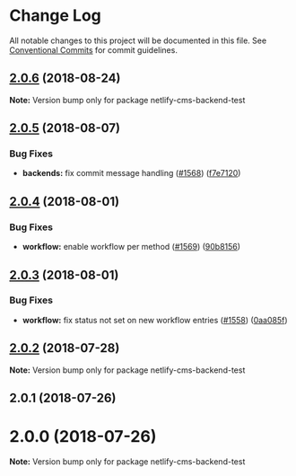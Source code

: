# Change Log

All notable changes to this project will be documented in this file.
See [Conventional Commits](https://conventionalcommits.org) for commit guidelines.

<a name="2.0.6"></a>
## [2.0.6](https://github.com/netlify/netlify-cms/tree/master/packages/netlify-cms-backend-test/compare/netlify-cms-backend-test@2.0.5...netlify-cms-backend-test@2.0.6) (2018-08-24)




**Note:** Version bump only for package netlify-cms-backend-test

<a name="2.0.5"></a>
## [2.0.5](https://github.com/netlify/netlify-cms/tree/master/packages/netlify-cms-backend-test/compare/netlify-cms-backend-test@2.0.4...netlify-cms-backend-test@2.0.5) (2018-08-07)


### Bug Fixes

* **backends:** fix commit message handling ([#1568](https://github.com/netlify/netlify-cms/tree/master/packages/netlify-cms-backend-test/issues/1568)) ([f7e7120](https://github.com/netlify/netlify-cms/tree/master/packages/netlify-cms-backend-test/commit/f7e7120))




<a name="2.0.4"></a>
## [2.0.4](https://github.com/netlify/netlify-cms/tree/master/packages/netlify-cms-backend-test/compare/netlify-cms-backend-test@2.0.3...netlify-cms-backend-test@2.0.4) (2018-08-01)


### Bug Fixes

* **workflow:** enable workflow per method ([#1569](https://github.com/netlify/netlify-cms/tree/master/packages/netlify-cms-backend-test/issues/1569)) ([90b8156](https://github.com/netlify/netlify-cms/tree/master/packages/netlify-cms-backend-test/commit/90b8156))




<a name="2.0.3"></a>
## [2.0.3](https://github.com/netlify/netlify-cms/tree/master/packages/netlify-cms-backend-test/compare/netlify-cms-backend-test@2.0.2...netlify-cms-backend-test@2.0.3) (2018-08-01)


### Bug Fixes

* **workflow:** fix status not set on new workflow entries ([#1558](https://github.com/netlify/netlify-cms/tree/master/packages/netlify-cms-backend-test/issues/1558)) ([0aa085f](https://github.com/netlify/netlify-cms/tree/master/packages/netlify-cms-backend-test/commit/0aa085f))




<a name="2.0.2"></a>
## [2.0.2](https://github.com/netlify/netlify-cms/tree/master/packages/netlify-cms-backend-test/compare/netlify-cms-backend-test@2.0.1...netlify-cms-backend-test@2.0.2) (2018-07-28)




**Note:** Version bump only for package netlify-cms-backend-test

<a name="2.0.1"></a>
## 2.0.1 (2018-07-26)



<a name="2.0.0"></a>
# 2.0.0 (2018-07-26)




**Note:** Version bump only for package netlify-cms-backend-test
